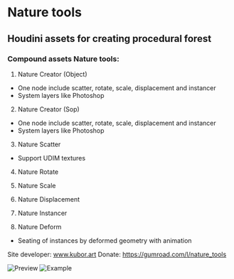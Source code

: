 # Nature tools
## Houdini assets for creating procedural forest

### Compound assets Nature tools:

1. Nature Creator (Object)
- One node include scatter, rotate, scale, displacement and instancer
- System layers like Photoshop

2. Nature Creator (Sop)
- One node include scatter, rotate, scale, displacement and instancer
- System layers like Photoshop

3. Nature Scatter
- Support UDIM textures

4. Nature Rotate

5. Nature Scale

6. Nature Displacement

7. Nature Instancer

8. Nature Deform
- Seating of instances by deformed geometry with animation

Site developer: www.kubor.art
Donate: https://gumroad.com/l/nature_tools

![Preview](https://github.com/shvetsov-art/nature_tools/blob/master/Preview.jpg)
![Example](https://github.com/shvetsov-art/nature_tools/blob/master/examles/Nature%20tools%20customize%20preview.gif)
